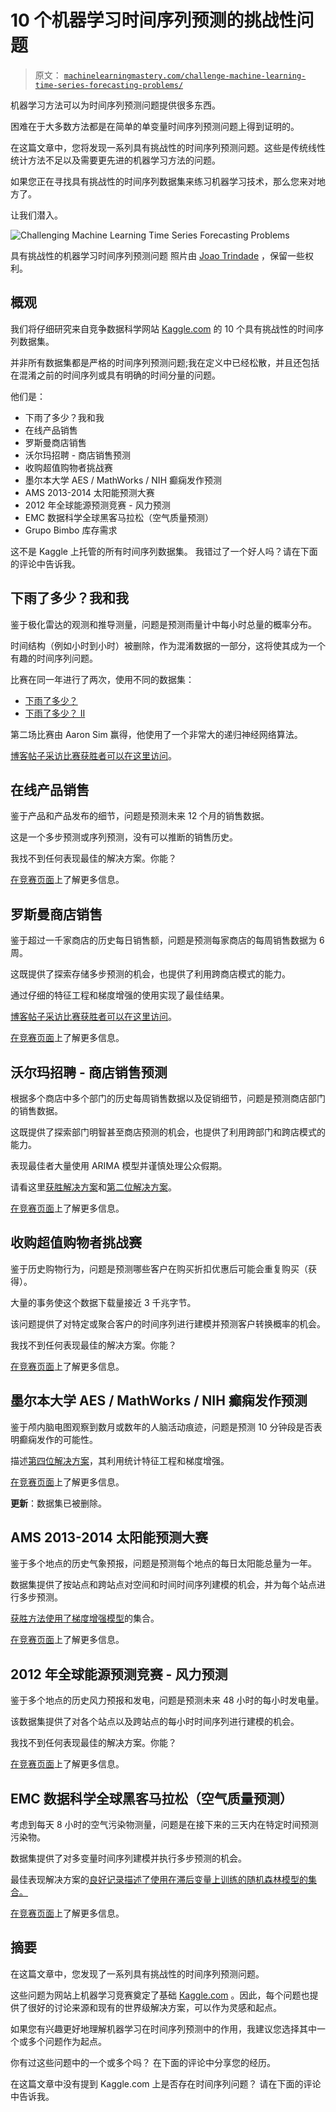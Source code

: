 # 10 个机器学习时间序列预测的挑战性问题

> 原文： [`machinelearningmastery.com/challenge-machine-learning-time-series-forecasting-problems/`](https://machinelearningmastery.com/challenging-machine-learning-time-series-forecasting-problems/)

机器学习方法可以为时间序列预测问题提供很多东西。

困难在于大多数方法都是在简单的单变量时间序列预测问题上得到证明的。

在这篇文章中，您将发现一系列具有挑战性的时间序列预测问题。这些是传统线性统计方法不足以及需要更先进的机器学习方法的问题。

如果您正在寻找具有挑战性的时间序列数据集来练习机器学习技术，那么您来对地方了。

让我们潜入。

![Challenging Machine Learning Time Series Forecasting Problems](img/756585d66459845a6c28b3a4cb9f7854.jpg)

具有挑战性的机器学习时间序列预测问题
照片由 [Joao Trindade](https://www.flickr.com/photos/joao_trindade/6907788972/) ，保留一些权利。

## 概观

我们将仔细研究来自竞争数据科学网站 [Kaggle.com](https://www.kaggle.com/) 的 10 个具有挑战性的时间序列数据集。

并非所有数据集都是严格的时间序列预测问题;我在定义中已经松散，并且还包括在混淆之前的时间序列或具有明确的时间分量的问题。

他们是：

*   下雨了多少？我和我
*   在线产品销售
*   罗斯曼商店销售
*   沃尔玛招聘 - 商店销售预测
*   收购超值购物者挑战赛
*   墨尔本大学 AES / MathWorks / NIH 癫痫发作预测
*   AMS 2013-2014 太阳能预测大赛
*   2012 年全球能源预测竞赛 - 风力预测
*   EMC 数据科学全球黑客马拉松（空气质量预测）
*   Grupo Bimbo 库存需求

这不是 Kaggle 上托管的所有时间序列数据集。
我错过了一个好人吗？请在下面的评论中告诉我。

## 下雨了多少？我和我

鉴于极化雷达的观测和推导测量，问题是预测雨量计中每小时总量的概率分布。

时间结构（例如小时到小时）被删除，作为混淆数据的一部分，这将使其成为一个有趣的时间序列问题。

比赛在同一年进行了两次，使用不同的数据集：

*   [下雨了多少？](https://www.kaggle.com/c/how-much-did-it-rain)
*   [下雨了多少？ II](https://www.kaggle.com/c/how-much-did-it-rain-ii)

第二场比赛由 Aaron Sim 赢得，他使用了一个非常大的递归神经网络算法。

[博客帖子采访比赛获胜者可以在这里访问](http://blog.kaggle.com/tag/how-much-did-it-rain/)。

## 在线产品销售

鉴于产品和产品发布的细节，问题是预测未来 12 个月的销售数据。

这是一个多步预测或序列预测，没有可以推断的销售历史。

我找不到任何表现最佳的解决方案。你能？

[在竞赛页面](https://www.kaggle.com/c/online-sales)上了解更多信息。

## 罗斯曼商店销售

鉴于超过一千家商店的历史每日销售额，问题是预测每家商店的每周销售数据为 6 周。

这既提供了探索存储多步预测的机会，也提供了利用跨商店模式的能力。

通过仔细的特征工程和梯度增强的使用实现了最佳结果。

[博客帖子采访比赛获胜者可以在这里访问](http://blog.kaggle.com/tag/rossmann-store-sales/)。

[在竞赛页面](https://www.kaggle.com/c/rossmann-store-sales)上了解更多信息。

## 沃尔玛招聘 - 商店销售预测

根据多个商店中多个部门的历史每周销售数据以及促销细节，问题是预测商店部门的销售数据。

这既提供了探索部门明智甚至商店预测的机会，也提供了利用跨部门和跨店模式的能力。

表现最佳者大量使用 ARIMA 模型并谨慎处理公众假期。

请看这里[获胜解决方案](https://www.kaggle.com/c/walmart-recruiting-store-sales-forecasting/forums/t/8125/first-place-entry)和[第二位解决方案](https://www.kaggle.com/c/walmart-recruiting-store-sales-forecasting/forums/t/8023/thank-you-and-2-rank-model)。

[在竞赛页面](https://www.kaggle.com/c/walmart-recruiting-store-sales-forecasting)上了解更多信息。

## 收购超值购物者挑战赛

鉴于历史购物行为，问题是预测哪些客户在购买折扣优惠后可能会重复购买（获得）。

大量的事务使这个数据下载量接近 3 千兆字节。

该问题提供了对特定或聚合客户的时间序列进行建模并预测客户转换概率的机会。

我找不到任何表现最佳的解决方案。你能？

[在竞赛页面](https://www.kaggle.com/c/acquire-valued-shoppers-challenge)上了解更多信息。

## 墨尔本大学 AES / MathWorks / NIH 癫痫发作预测

鉴于颅内脑电图观察到数月或数年的人脑活动痕迹，问题是预测 10 分钟段是否表明癫痫发作的可能性。

描述[第四位解决方案](https://www.kaggle.com/c/melbourne-university-seizure-prediction/forums/t/26098/solution-4th-place)，其利用统计特征工程和梯度增强。

[在竞赛页面](https://www.kaggle.com/c/melbourne-university-seizure-prediction)上了解更多信息。

**更新**：数据集已被删除。

## AMS 2013-2014 太阳能预测大赛

鉴于多个地点的历史气象预报，问题是预测每个地点的每日太阳能总量为一年。

数据集提供了按站点和跨站点对空间和时间时间序列建模的机会，并为每个站点进行多步预测。

[获胜方法使用了梯度增强模型](https://www.kaggle.com/c/ams-2014-solar-energy-prediction-contest/forums/t/6321/our-approach?forumMessageId=33783#post33783)的集合。

[在竞赛页面](https://www.kaggle.com/c/ams-2014-solar-energy-prediction-contest)上了解更多信息。

## 2012 年全球能源预测竞赛 - 风力预测

鉴于多个地点的历史风力预报和发电，问题是预测未来 48 小时的每小时发电量。

该数据集提供了对各个站点以及跨站点的每小时时间序列进行建模的机会。

我找不到任何表现最佳的解决方案。你能？

[在竞赛页面](https://www.kaggle.com/c/GEF2012-wind-forecasting)上了解更多信息。

## EMC 数据科学全球黑客马拉松（空气质量预测）

考虑到每天 8 小时的空气污染物测量，问题是在接下来的三天内在特定时间预测污染物。

数据集提供了对多变量时间序列建模并执行多步预测的机会。

最佳表现解决方案的[良好记录描述了使用在滞后变量上训练的随机森林模型的集合。](http://blog.kaggle.com/2012/05/01/chucking-everything-into-a-random-forest-ben-hamner-on-winning-the-air-quality-prediction-hackathon/)

[在竞赛页面](https://www.kaggle.com/c/dsg-hackathon)上了解更多信息。

## 摘要

在这篇文章中，您发现了一系列具有挑战性的时间序列预测问题。

这些问题为网站上机器学习竞赛奠定了基础 [Kaggle.com](https://www.kaggle.com/) 。因此，每个问题也提供了很好的讨论来源和现有的世界级解决方案，可以作为灵感和起点。

如果您有兴趣更好地理解机器学习在时间序列预测中的作用，我建议您选择其中一个或多个问题作为起点。

你有过这些问题中的一个或多个吗？
在下面的评论中分享您的经历。

在这篇文章中没有提到 Kaggle.com 上是否存在时间序列问题？
请在下面的评论中告诉我。